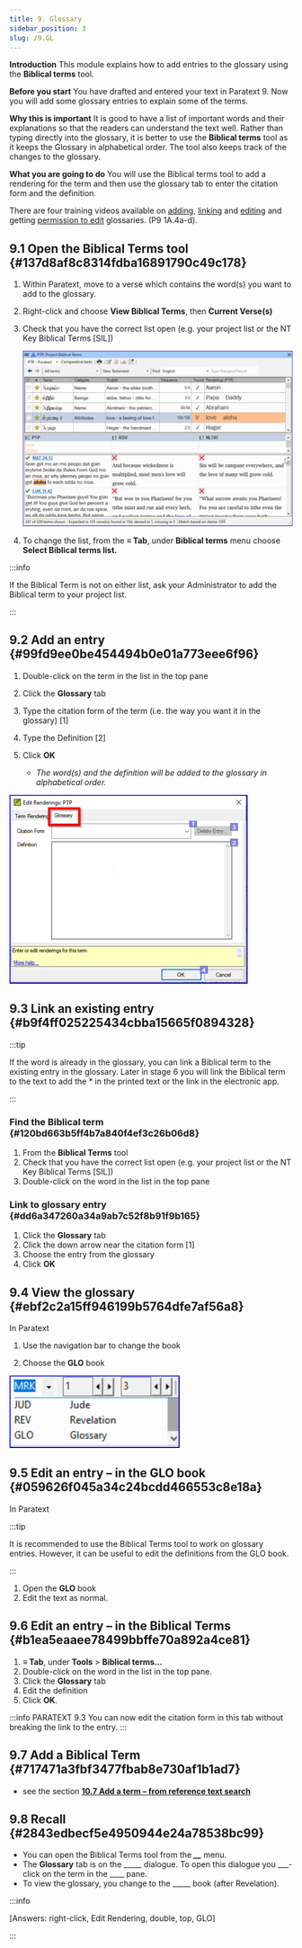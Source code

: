 ```yaml
---
title: 9. Glossary 
sidebar_position: 3
slug: /9.GL
---
```




**Introduction**  This module explains how to add entries to the glossary using the **Biblical terms** tool.


**Before you start**  You have drafted and entered your text in Paratext 9. Now you will add some glossary entries to explain some of the terms.


**Why this is important**  It is good to have a list of important words and their explanations so that the readers can understand the text well. Rather than typing directly into the glossary, it is better to use the **Biblical terms** tool as it keeps the Glossary in alphabetical order. The tool also keeps track of the changes to the glossary.


**What you are going to do**  You will use the Biblical terms tool to add a rendering for the term and then use the glossary tab to enter the citation form and the definition.


There are four training videos available on [adding](https://vimeo.com/manage/videos/451195974), [linking](https://vimeo.com/manage/videos/499553868) and [editing](https://vimeo.com/manage/videos/503489533) and getting [permission to edit](https://vimeo.com/manage/videos/476293601) glossaries. (P9 1A.4a-d).


## 9.1 Open the Biblical Terms tool {#137d8af8c8314fdba16891790c49c178}

1. Within Paratext, move to a verse which contains the word(s) you want to add to the glossary.
2. Right-click and choose **View Biblical Terms**, then **Current Verse(s)**
3. Check that you have the correct list open (e.g. your project list or the NT Key Biblical Terms [SIL])

	![](./536721521.png)

4. To change the list, from the **≡ Tab**, under **Biblical terms** menu choose **Select Biblical terms list.**

:::info

If the Biblical Term is not on either list, ask your Administrator to add the Biblical term to your project list.

:::




## 9.2 Add an entry {#99fd9ee0be454494b0e01a773eee6f96}


<div class='notion-row'>
<div class='notion-column' style={{width: 'calc((100% - (min(32px, 4vw) * 1)) * 0.5)'}}>

1. Double-click on the term in the list in the top pane

2. Click the **Glossary** tab

3. Type the citation form of the term (i.e. the way you want it in the glossary) [1]

4. Type the Definition [2]

5. Click **OK**
	- _The word(s) and the definition will be added to the glossary in alphabetical order._

</div><div className='notion-spacer'></div>

<div class='notion-column' style={{width: 'calc((100% - (min(32px, 4vw) * 1)) * 0.5)'}}>


![](./1986832627.png)


</div><div className='notion-spacer'></div>
</div>


## 9.3 Link an existing entry {#b9f4ff025225434cbba15665f0894328}


:::tip

If the word is already in the glossary, you can link a Biblical term to the existing entry in the glossary. Later in stage 6 you will link the Biblical term to the text to add the * in the printed text or the link in the electronic app.

:::




### Find the Biblical term {#120bd663b5ff4b7a840f4ef3c26b06d8}

1. From the **Biblical Terms** tool
2. Check that you have the correct list open (e.g. your project list or the NT Key Biblical Terms [SIL])
3. Double-click on the word in the list in the top pane

### Link to glossary entry {#dd6a347260a34a9ab7c52f8b91f9b165}

1. Click the **Glossary** tab
2. Click the down arrow near the citation form [1]
3. Choose the entry from the glossary
4. Click **OK**

## 9.4 View the glossary {#ebf2c2a15ff946199b5764dfe7af56a8}


In Paratext


<div class='notion-row'>
<div class='notion-column' style={{width: 'calc((100% - (min(32px, 4vw) * 1)) * 0.5)'}}>

1. Use the navigation bar to change the book

2. Choose the **GLO** book


</div><div className='notion-spacer'></div>

<div class='notion-column' style={{width: 'calc((100% - (min(32px, 4vw) * 1)) * 0.5)'}}>


![](./1353885956.png)


</div><div className='notion-spacer'></div>
</div>


## 9.5 Edit an entry – in the GLO book {#059626f045a34c24bcdd466553c8e18a}


In Paratext


:::tip

It is recommended to use the Biblical Terms tool to work on glossary entries. However, it can be useful to edit the definitions from the GLO book.

:::



1. Open the **GLO** book
2. Edit the text as normal.

## 9.6 Edit an entry – in the Biblical Terms {#b1ea5eaaee78499bbffe70a892a4ce81}

1. **≡ Tab**, under **Tools** &gt; **Biblical terms…**
2. Double-click on the word in the list in the top pane.
3. Click the **Glossary** tab
4. Edit the definition
5. Click **OK**.

:::info PARATEXT 9.3
You can now edit the citation form in this tab without breaking the link to the entry.
:::


## 9.7 Add a Biblical Term {#717471a3fbf3477fbab8e730af1b1ad7}

- see the section [**10.7 Add a term – from reference text search**](/10.BT#f683ccf4cdcf45f09c516c09c78ab277)

## 9.8 Recall {#2843edbecf5e4950944e24a78538bc99}

- You can open the Biblical Terms tool from the _**__**_ menu.
- The **Glossary** tab is on the _____ dialogue. To open this dialogue you ___-click on the term in the ____ pane.
- To view the glossary, you change to the _____ book (after Revelation).

:::info

[Answers: right-click, Edit Rendering, double, top, GLO]

:::



